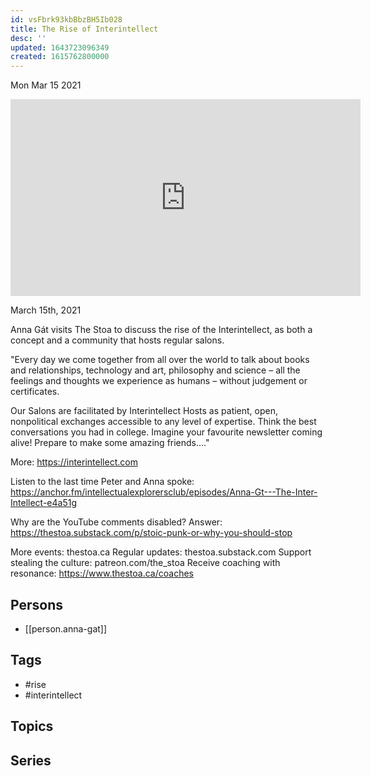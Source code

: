 ```yaml
---
id: vsFbrk93kbBbzBH5Ib028
title: The Rise of Interintellect
desc: ''
updated: 1643723096349
created: 1615762800000
---
```





Mon Mar 15 2021

<iframe width="560" height="315" src="https://www.youtube.com/embed/l2erIeJz-G8" title="The Rise of Interintellect w/ Anna Gát" frameborder="0" allow="accelerometer; autoplay; clipboard-write; encrypted-media; gyroscope; picture-in-picture" allowfullscreen ></iframe>

March 15th, 2021

Anna Gát visits The Stoa to discuss the rise of the Interintellect, as both a concept and a community that hosts regular salons.

"Every day we come together from all over the world to talk about books and relationships, technology and art, philosophy and science – all the feelings and thoughts we experience as humans – without judgement or certificates.

Our Salons are facilitated by Interintellect Hosts as patient, open, nonpolitical exchanges accessible to any level of expertise. Think the best conversations you had in college. Imagine your favourite newsletter coming alive! Prepare to make some amazing friends…."

More: https://interintellect.com

Listen to the last time Peter and Anna spoke: https://anchor.fm/intellectualexplorersclub/episodes/Anna-Gt---The-Inter-Intellect-e4a51g

Why are the YouTube comments disabled? Answer: https://thestoa.substack.com/p/stoic-punk-or-why-you-should-stop

More events: thestoa.ca
Regular updates: thestoa.substack.com
Support stealing the culture: patreon.com/the_stoa
Receive coaching with resonance: https://www.thestoa.ca/coaches

## Persons

- [[person.anna-gat]]

## Tags

- #rise
- #interintellect

## Topics



## Series




